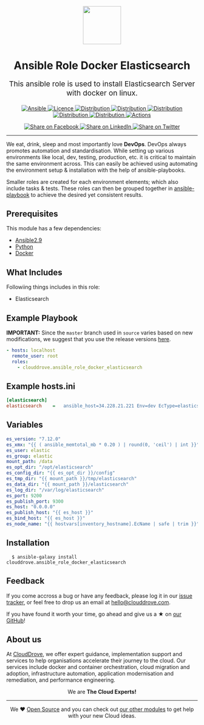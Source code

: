 <!-- This file was automatically generated by the `geine`. Make all changes to `README.yaml` and run `make readme` to rebuild this file. -->

<p align="center"> <img src="https://user-images.githubusercontent.com/50652676/62451340-ba925480-b78b-11e9-99f0-13a8a9cc0afa.png" width="100" height="100"></p>

<h1 align="center">
    Ansible Role Docker Elasticsearch
</h1>

<p align="center" style="font-size: 1.2rem;">
    This ansible role is used to install Elasticsearch Server with docker on linux.
     </p>

<p align="center">

<a href="https://www.ansible.com">
  <img src="https://img.shields.io/badge/Ansible-2.9-green?style=flat&logo=ansible" alt="Ansible">
</a>
<a href="LICENSE.md">
  <img src="https://img.shields.io/badge/License-MIT-blue.svg" alt="Licence">
</a>
<a href="https://ubuntu.com/">
  <img src="https://img.shields.io/badge/ubuntu-18.x-orange?style=flat&logo=ubuntu" alt="Distribution">
</a>
<a href="https://ubuntu.com/">
  <img src="https://img.shields.io/badge/ubuntu-20.x-orange?style=flat&logo=ubuntu" alt="Distribution">
</a>
<a href="https://www.centos.org/">
  <img src="https://img.shields.io/badge/centos-7.x-orange" alt="Distribution">
</a>
<a href="https://www.centos.org/">
  <img src="https://img.shields.io/badge/CentOS-8-green?style=flat&logo=centos" alt="Distribution">
</a>
<a href="https://aws.amazon.com/amazon-linux-ami/">
  <img src="https://img.shields.io/badge/Amazon_linux-2-yellow?style=flat&logo=linux" alt="Distribution">
</a>
<a href="https://github.com/clouddrove/ansible-role-docker-elasticsearch/actions/workflows/lint.yml">
  <img src="https://github.com/clouddrove/ansible-role-docker-elasticsearch/actions/workflows/lint.yml/badge.svg" alt="Actions">
</a>

</p>
<p align="center">

<a href='https://facebook.com/sharer/sharer.php?u=https://github.com/clouddrove/ansible-role-docker-elasticsearch'>
  <img title="Share on Facebook" src="https://user-images.githubusercontent.com/50652676/62817743-4f64cb80-bb59-11e9-90c7-b057252ded50.png" />
</a>
<a href='https://www.linkedin.com/shareArticle?mini=true&title=Ansible+Role+Docker+Elasticsearch&url=https://github.com/clouddrove/ansible-role-docker-elasticsearch'>
  <img title="Share on LinkedIn" src="https://user-images.githubusercontent.com/50652676/62817742-4e339e80-bb59-11e9-87b9-a1f68cae1049.png" />
</a>
<a href='https://twitter.com/intent/tweet/?text=Ansible+Role+Docker+Elasticsearch&url=https://github.com/clouddrove/ansible-role-docker-elasticsearch'>
  <img title="Share on Twitter" src="https://user-images.githubusercontent.com/50652676/62817740-4c69db00-bb59-11e9-8a79-3580fbbf6d5c.png" />
</a>

</p>
<hr>

We eat, drink, sleep and most importantly love **DevOps**. DevOps always promotes automation and standardisation. While setting up various environments like local, dev, testing, production, etc. it is critical to maintain the same environment across. This can easily be achieved using automating the environment setup & installation with the help of ansible-playbooks.

Smaller roles are created for each environment elements; which also include tasks & tests. These roles can then be grouped together in [ansible-playbook](https://docs.ansible.com/ansible/latest/user_guide/playbooks_intro.html) to achieve the desired yet consistent results.

## Prerequisites

This module has a few dependencies:

- [Ansible2.9](https://docs.ansible.com/ansible/latest/installation_guide/intro_installation.html)
- [Python](https://www.python.org/downloads)
- [Docker](https://docs.docker.com/install/linux/docker-ce/ubuntu)

## What Includes

Followiing things includes in this role:

- Elasticsearch

## Example Playbook

**IMPORTANT:** Since the `master` branch used in `source` varies based on new modifications, we suggest that you use the release versions [here](https://github.com/clouddrove/ansible-role-docker-elasticsearch/releases).

```yaml
- hosts: localhost
  remote_user: root
  roles:
    - clouddrove.ansible_role_docker_elasticsearch
```

## Example hosts.ini

```ini
[elasticsearch]
elasticsearch    =   ansible_host=34.228.21.221 Env=dev EcType=elasticsearch EcName=dev-elasticsearch Az=a Nr=0 PrivateIp=10.0.109.170
```

## Variables

```yaml
es_version: "7.12.0"
es_xmx: "{{ ( ansible_memtotal_mb * 0.20 ) | round(0, 'ceil') | int }}"
es_user: elastic
es_group: elastic
mount_path: /data
es_opt_dir: "/opt/elasticsearch"
es_config_dir: "{{ es_opt_dir }}/config"
es_tmp_dir: "{{ mount_path }}/tmp/elasticsearch"
es_data_dir: "{{ mount_path }}/elasticsearch"
es_log_dir: "/var/log/elasticsearch"
es_port: 9200
es_publish_port: 9300
es_host: "0.0.0.0"
es_publish_host: "{{ es_host }}"
es_bind_host: "{{ es_host }}"
es_node_name: "{{ hostvars[inventory_hostname].EcName | safe | trim }}"
```

## Installation

```console
  $ ansible-galaxy install clouddrove.ansible_role_docker_elasticsearch
```

## Feedback

If you come accross a bug or have any feedback, please log it in our [issue tracker](https://github.com/clouddrove/ansible-role-docker-elasticsearch/issues), or feel free to drop us an email at [hello@clouddrove.com](mailto:hello@clouddrove.com).

If you have found it worth your time, go ahead and give us a ★ on [our GitHub](https://github.com/clouddrove/ansible-role-docker-elasticsearch)!

## About us

At [CloudDrove][website], we offer expert guidance, implementation support and services to help organisations accelerate their journey to the cloud. Our services include docker and container orchestration, cloud migration and adoption, infrastructure automation, application modernisation and remediation, and performance engineering.

<p align="center">We are <b> The Cloud Experts!</b></p>
<hr />
<p align="center">We ❤️  <a href="https://github.com/clouddrove">Open Source</a> and you can check out <a href="https://github.com/clouddrove">our other modules</a> to get help with your new Cloud ideas.</p>

[website]: https://clouddrove.com
[github]: https://github.com/clouddrove
[linkedin]: https://cpco.io/linkedin
[twitter]: https://twitter.com/clouddrove/
[email]: https://clouddrove.com/contact-us.html
[terraform_modules]: https://github.com/clouddrove?utf8=%E2%9C%93&q=terraform-&type=&language=
